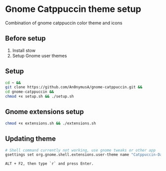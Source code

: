 # Gnome Catppuccin theme setup

Combination of gnome catppuccin color theme and icons

## Before setup

1. Install stow
2. Setup Gnome user themes

## Setup

```bash
cd ~ &&
git clone https://github.com/An0nymusA/gnome-catppuccin.git &&
cd gnome-catppuccin &&
chmod +x setup.sh && ./setup.sh
```

## Gnome extensions setup
```bash
chmod +x extensions.sh && ./extensions.sh
```

## Updating theme

```bash
# Shell command currently not working, use gnome tweaks or other app
gsettings set org.gnome.shell.extensions.user-theme name "Catppuccin-Dark-Macchiato"
```

```
ALT + F2, then type `r` and press Enter.
```
